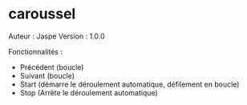 # caroussel

Auteur : Jaspe
Version : 1.0.0

Fonctionnalités : 

- Précédent (boucle)
- Suivant (boucle)
- Start (démarre le déroulement automatique, défilement en boucle)
- Stop (Arrête le déroulement automatique)
